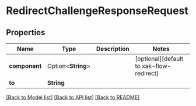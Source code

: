 # RedirectChallengeResponseRequest

## Properties

Name | Type | Description | Notes
------------ | ------------- | ------------- | -------------
**component** | Option<**String**> |  | [optional][default to xak-flow-redirect]
**to** | **String** |  | 

[[Back to Model list]](../README.md#documentation-for-models) [[Back to API list]](../README.md#documentation-for-api-endpoints) [[Back to README]](../README.md)


